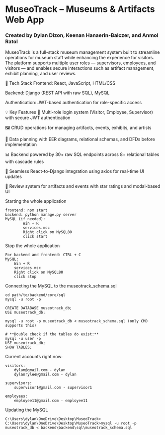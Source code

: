 # MuseoTrack – Museums & Artifacts Web App
### Created by Dylan Dizon, Keenan Hanaerin-Balczer, and Anmol Ratol

MuseoTrack is a full-stack museum management system built to streamline operations for museum staff while enhancing the experience for visitors. The platform supports multiple user roles — supervisors, employees, and visitors — and enables secure interactions such as artifact management, exhibit planning, and user reviews.

🔧 Tech Stack
Frontend: React, JavaScript, HTML/CSS

Backend: Django (REST API with raw SQL), MySQL

Authentication: JWT-based authentication for role-specific access

💡 Key Features
🔐 Multi-role login system (Visitor, Employee, Supervisor) with secure JWT authentication

🖼️ CRUD operations for managing artifacts, events, exhibits, and artists

🧠 Data planning with EER diagrams, relational schemas, and DFDs before implementation

📊 Backend powered by 30+ raw SQL endpoints across 8+ relational tables with cascade rules

🔄 Seamless React-to-Django integration using axios for real-time UI updates

📝 Review system for artifacts and events with star ratings and modal-based UI

Starting the whole application

```
frontend: npm start 
backend: python manage.py server
MySQL (if needed): 
		Win + R
		services.msc
		Right click on MySQL80
		click start
```

Stop the whole application

```
For backend and frontend: CTRL + C
MySQL: 
	Win + R
	services.msc
	Right click on MySQL80
	click stop
```

Connecting the MySQL to the museotrack_schema.sql

```
cd path/to/backend/core/sql
mysql -u root -p

CREATE DATABASE museotrack_db;
USE museotrack_db;

mysql -u root -p museotrack_db < museotrack_schema.sql (only CMD supports this)

# **Double check if the tables do exist:**
mysql -u user -p
USE museotrack_db;
SHOW TABLES; 
```

Current accounts right now:

```
visitors:
	dylan@gmail.com - dylan
	dylanrylee@gmail.com - dylan
	
supervisors:
	supervisor1@gmail.com - supervisor1
	
employees:
	employee11@gmail.com - employee11
```

Updating the MySQL

```
C:\Users\dylan\OneDrive\Desktop\MuseoTrack>
C:\Users\dylan\OneDrive\Desktop\MuseoTrack>mysql -u root -p museotrack_db < backend\backend\sql\museotrack_schema.sql
```
